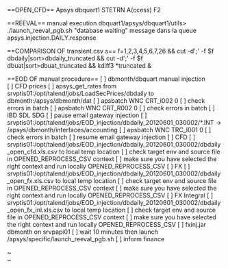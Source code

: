 ==OPEN_CFD==
Apsys
 dbquart1
 STETRN
  A(ccess)
  F2

==REEVAL==
manual execution
 dbquart1/apsys/dbquart1/utils> ./launch_reeval_pgb.sh
"database waiting" message dans la queue apsys.injection.DAILY.response

==COMPARISON OF transient.csv s==
f=1,2,3,4,5,6,7,26 && cut -d';' -f $f dbdaily|sort>dbdaily_truncated && cut -d';' -f $f dbuat|sort>dbuat_truncated && kdiff3 *truncated &

==EOD OF manual procedure==
[ ] dbmonth/dbquart manual injection                                                                                                                                                                                                                                              
    [ ] CFD prices
        [ ] apsys_get_rates from srvptis01:/opt/talend/jobs/LoadSecPrices/dbdaily to dbmonth:/apsys/dbmonth/dat
        [ ] apsbatch WNC CRT_I002 0
        [ ] check errors in batch
        [ ] apsbatch WNC CRT_R002 0
        [ ] check errors in batch
    [ ] IBD SDL SDG
        [ ] pause email gateway injection
        [ ] srvptis01:/opt/talend/jobs/EOD_injection/dbdaily_20120601_030002/*.INT -> /apsys/dbmonth/interfaces/accounting
        [ ] apsbatch WNC TRC_I001 0
        [ ] check errors in batch
        [ ] resume email gateway injection
    [ ] CFD
        [ ] srvptis01:/opt/talend/jobs/EOD_injection/dbdaily_20120601_030002/dbdaily_open_cfd.xls.csv to local temp location
        [ ] check target env and source file in OPENED_REPROCESS_CSV context
        [ ] make sure you have selected the right context and run locally OPENED_REPROCESS_CSV
    [ ] FX
        [ ] srvptis01:/opt/talend/jobs/EOD_injection/dbdaily_20120601_030002/dbdaily_open_fx.xls.csv to local temp location
        [ ] check target env and source file in OPENED_REPROCESS_CSV context
        [ ] make sure you have selected the right context and run locally OPENED_REPROCESS_CSV
    [ ] FX Integral
        [ ] srvptis01:/opt/talend/jobs/EOD_injection/dbdaily_20120601_030002/dbdaily_open_fx_inl.xls.csv to local temp location
        [ ] check target env and source file in OPENED_REPROCESS_CSV context
        [ ] make sure you have selected the right context and run locally OPENED_REPROCESS_CSV
    [ ] fxinj.jar dbmonth on srvpapi01
    [ ] wait 10 minutes then launch /apsys/specific/launch_reeval_pgb.sh
    [ ] inform finance
 
~                                                                                                                                                                                                                                                                                 
~                                                                                                                 
